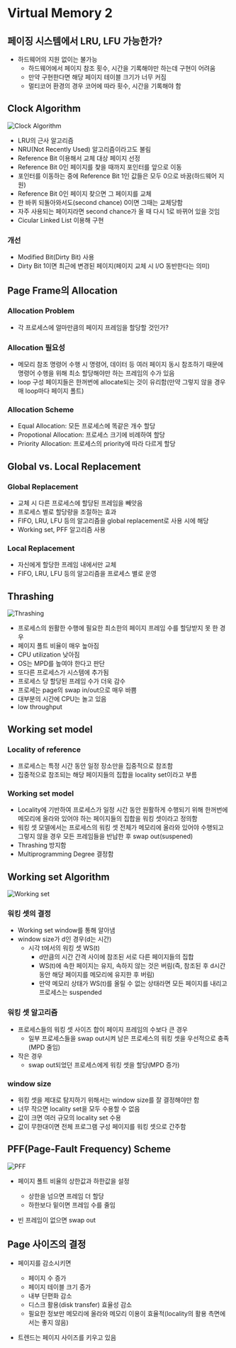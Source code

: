 # Virtual Memory 2

## 페이징 시스템에서 LRU, LFU 가능한가?

* 하드웨어의 지원 없이는 불가능
    * 하드웨어에서 페이지 참조 횟수, 시간을 기록해야만 하는데 구현이 어려움
    * 만약 구현한다면 해당 페이지 테이블 크기가 너무 커짐
    * 멀티코어 환경의 경우 코어에 따라 횟수, 시간을 기록해야 함

## Clock Algorithm

![Clock Algorithm](https://s3.amazonaws.com/classconnection/671/flashcards/7166671/png/2nd_chance_page_replace_algorithm-14C34195AD47E1B40E0-thumb400.png)

* LRU의 근사 알고리즘
* NRU(Not Recently Used) 알고리즘이라고도 불림
* Reference Bit 이용해서 교체 대상 페이지 선정
* Reference Bit 0인 페이지를 찾을 때까지 포인터를 앞으로 이동
* 포인터를 이동하는 중에 Reference Bit 1인 값들은 모두 0으로 바꿈(하드웨어 지원)
* Reference Bit 0인 페이지 찾으면 그 페이지를 교체
* 한 바퀴 되돌아와서도(second chance) 0이면 그때는 교체당함
* 자주 사용되는 페이지라면 second chance가 올 때 다시 1로 바뀌어 있을 것임
* Cicular Linked List 이용해 구현

### 개선

* Modified Bit(Dirty Bit) 사용
* Dirty Bit 1이면 최근에 변경된 페이지(페이지 교체 시 I/O 동반한다는 의미)

## Page Frame의 Allocation

### Allocation Problem

* 각 프로세스에 얼마만큼의 페이지 프레임을 할당할 것인가?

### Allocation 필요성

* 메모리 참조 명령어 수행 시 명령어, 데이터 등 여러 페이지 동시 참조하기 때문에 명령어 수행을 위해 최소 할당해야만 하는 프레임의 수가 있음
* loop 구성 페이지들은 한꺼번에 allocate되는 것이 유리함(만약 그렇지 않을 경우 매 loop마다 페이지 폴트)

### Allocation Scheme

* Equal Allocation: 모든 프로세스에 똑같은 개수 할당
* Propotional Allocation: 프로세스 크기에 비례하여 할당
* Priority Allocation: 프로세스의 priority에 따라 다르게 할당

## Global vs. Local Replacement

### Global Replacement

* 교체 시 다른 프로세스에 할당된 프레임을 빼앗음
* 프로세스 별로 할당량을 조절하는 효과
* FIFO, LRU, LFU 등의 알고리즘을 global replacement로 사용 시에 해당
* Working set, PFF 알고리즘 사용

### Local Replacement

* 자신에게 할당한 프레임 내에서만 교체
* FIFO, LRU, LFU 등의 알고리즘을 프로세스 별로 운영

## Thrashing

![Thrashing](https://www.studytonight.com/operating-system/images/thrashing.png)

* 프로세스의 원활한 수행에 필요한 최소한의 페이지 프레임 수를 할당받지 못 한 경우
* 페이지 폴트 비율이 매우 높아짐
* CPU utilization 낮아짐
* OS는 MPD를 높여야 한다고 판단
* 또다른 프로세스가 시스템에 추가됨
* 프로세스 당 할당된 프레임 수가 더욱 감수
* 프로세는 page의 swap in/out으로 매우 바쁨
* 대부분의 시간에 CPU는 놀고 있음
* low throughput

## Working set model

### Locality of reference

* 프로세스는 특정 시간 동안 일정 장소만을 집중적으로 참조함
* 집중적으로 참조되는 해당 페이지들의 집합을 locality set이라고 부름

### Working set model

* Locality에 기반하여 프로세스가 일정 시간 동안 원활하게 수행되기 위해 한꺼번에 메모리에 올라와 있어야 하는 페이지들의 집합을 워킹 셋이라고 정의함
* 워킹 셋 모델에서는 프로세스의 워킹 셋 전체가 메모리에 올라와 있어야 수행되고 그렇지 않을 경우 모든 프레임들을 반납한 후 swap out(suspened)
* Thrashing 방지함
* Multiprogramming Degree 결정함

## Working set Algorithm

![Working set](https://2.bp.blogspot.com/-OGiwfO6wNDc/WycoX23lOsI/AAAAAAAAA00/vJ6YXiBtHvolssuhNxM92yFZYifLRhIQQCLcBGAs/s1600/workingsetmodel.png)

### 워킹 셋의 결정

* Working set window를 통해 알아냄
* window size가 d인 경우(d는 시간)
    * 시각 t에서의 워킹 셋 WS(t)
        * d만큼의 시간 간격 사이에 참조된 서로 다른 페이지들의 집합
        * WS(t)에 속한 페이지는 유지, 속하지 않는 것은 버림(즉, 참조된 후 d시간 동안 해당 페이지를 메모리에 유지한 후 버림)
        * 만약 메모리 상태가 WS(t)를 올릴 수 없는 상태라면 모든 페이지를 내리고 프로세스는 suspended

### 워킹 셋 알고리즘

* 프로세스들의 워킹 셋 사이즈 합이 페이지 프레임의 수보다 큰 경우
    * 일부 프로세스들을 swap out시켜 남은 프로세스의 워킹 셋을 우선적으로 충족(MPD 줄임)
* 작은 경우
    * swap out되었던 프로세스에게 워킹 셋을 할당(MPD 증가)

### window size

* 워킹 셋을 제대로 탐지하기 위해서는 window size를 잘 결정해야만 함
* 너무 작으면 locality set을 모두 수용할 수 없음
* 값이 크면 여러 규모의 locality set 수용
* 값이 무한대이면 전체 프로그램 구성 페이지를 워킹 셋으로 간주함

## PFF(Page-Fault Frequency) Scheme

![PFF](https://www.cs.uic.edu/~jbell/CourseNotes/OperatingSystems/images/Chapter9/9_21_PageFaultFrequency.jpg)

* 페이지 폴트 비율의 상한값과 하한값을 설정
    * 상한을 넘으면 프레임 더 할당
    * 하한보다 밑이면 프레임 수를 줄임

* 빈 프레임이 없으면 swap out

## Page 사이즈의 결정

* 페이지를 감소시키면
    * 페이지 수 증가
    * 페이지 테이블 크기 증가
    * 내부 단편화 감소
    * 디스크 활용(disk transfer) 효율성 감소
    * 필요한 정보만 메모리에 올라와 메모리 이용이 효율적(locality의 활용 측면에서는 좋지 않음)

* 트렌드는 페이지 사이즈를 키우고 있음
